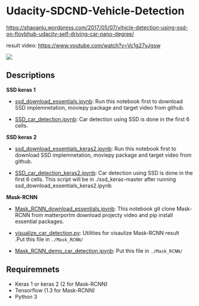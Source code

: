 # Udacity-SDCND-Vehicle-Detection

https://shaoanlu.wordpress.com/2017/05/07/vihicle-detection-using-ssd-on-floybhub-udacity-self-driving-car-nano-degree/


result video: https://www.youtube.com/watch?v=Vc1g27yJgsw

![](https://github.com/shaoanlu/Udacity-SDCND-Vehicle-Detection/raw/master/result.gif)

## Descriptions

**SSD keras 1**

- [ssd_download_essentials.ipynb](https://github.com/shaoanlu/Udacity-SDCND-Vehicle-Detection/blob/master/ssd_download_essentials.ipynb): Run this notebook first to download SSD implemnetation, moviepy package and target video from github.

- [SSD_car_detection.ipynb](https://github.com/shaoanlu/Udacity-SDCND-Vehicle-Detection/blob/master/SSD_car_detection.ipynb): Car detection using SSD is done in the first 6 cells.

**SSD keras 2**

- [ssd_download_essentials_keras2.ipynb](https://github.com/shaoanlu/Udacity-SDCND-Vehicle-Detection/blob/master/ssd_download_essentials_keras2.ipynb): Run this notebook first to download SSD implemnetation, moviepy package and target video from github.

- [SSD_car_detection_keras2.ipynb](https://github.com/shaoanlu/Udacity-SDCND-Vehicle-Detection/blob/master/SSD_car_detection_keras2.ipyn): Car detection using SSD is done in the first 6 cells. This script will be in ./ssd_keras-master after running ssd_download_essentials_keras2.ipynb

**Mask-RCNN**

- [Mask_RCNN_download_essentials.ipynb](https://github.com/shaoanlu/Udacity-SDCND-Vehicle-Detection/blob/master/Mask_RCNN_download_essentials.ipynb): This notebook git clone Mask-RCNN from matterportm download projecty video and pip install essential packages.

- [visualize_car_detection.py](https://github.com/shaoanlu/Udacity-SDCND-Vehicle-Detection/blob/master/visualize_car_detection.py): Utilities for visaulize Mask-RCNN result .Put this file in `./Mask_RCNN/`

- [Mask_RCNN_demo_car_detection.ipynb](https://github.com/shaoanlu/Udacity-SDCND-Vehicle-Detection/blob/master/Mask_RCNN_demo_car_detection.ipynb): Put this file in `./Mask_RCNN/`

## Requiremnets

* Keras 1 or keras 2 (2 for Mask-RCNN)
* Tensorflow (1.3 for Mask-RCNN)
* Python 3
